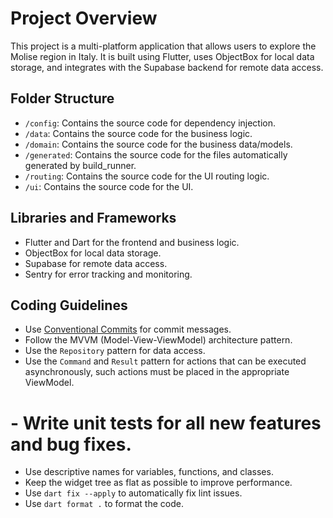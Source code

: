 # Project Overview

This project is a multi-platform application that allows users to explore the Molise region in Italy. It is built using Flutter, uses ObjectBox for local data storage, and integrates with the Supabase backend for remote data access.

## Folder Structure

- `/config`: Contains the source code for dependency injection.
- `/data`: Contains the source code for the business logic.
- `/domain`: Contains the source code for the business data/models.
- `/generated`: Contains the source code for the files automatically generated by build_runner.
- `/routing`: Contains the source code for the UI routing logic.
- `/ui`: Contains the source code for the UI.

## Libraries and Frameworks

- Flutter and Dart for the frontend and business logic.
- ObjectBox for local data storage.
- Supabase for remote data access.
- Sentry for error tracking and monitoring.

## Coding Guidelines

- Use [Conventional Commits](https://www.conventionalcommits.org/en/v1.0.0/#summary) for commit messages.
- Follow the MVVM (Model-View-ViewModel) architecture pattern.
- Use the `Repository` pattern for data access.
- Use the `Command` and `Result` pattern for actions that can be executed asynchronously, such actions must be placed in the appropriate ViewModel.
# - Write unit tests for all new features and bug fixes.
- Use descriptive names for variables, functions, and classes.
- Keep the widget tree as flat as possible to improve performance.
- Use `dart fix --apply` to automatically fix lint issues.
- Use `dart format .` to format the code.